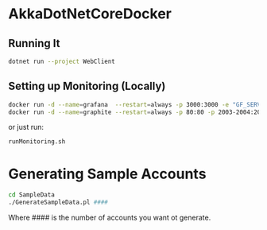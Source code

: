 # AkkaDotNetCoreDocker

## Running It
```bash
dotnet run --project WebClient
```

## Setting up Monitoring (Locally)
```bash
docker run -d --name=grafana  --restart=always -p 3000:3000 -e "GF_SERVER_ROOT_URL=http://localhost" -e "GF_SECURITY_ADMIN_PASSWORD=secret"  grafana/grafana
docker run -d --name=graphite --restart=always -p 80:80 -p 2003-2004:2003-2004 -p 2023-2024:2023-2024 -p 8125:8125/udp -p 8126:8126 hopsoft/graphite-statsd
```
or just run:
```bash
runMonitoring.sh
```

# Generating Sample Accounts
```bash
cd SampleData
./GenerateSampleData.pl ####
```
Where #### is the number of accounts you want ot generate.
